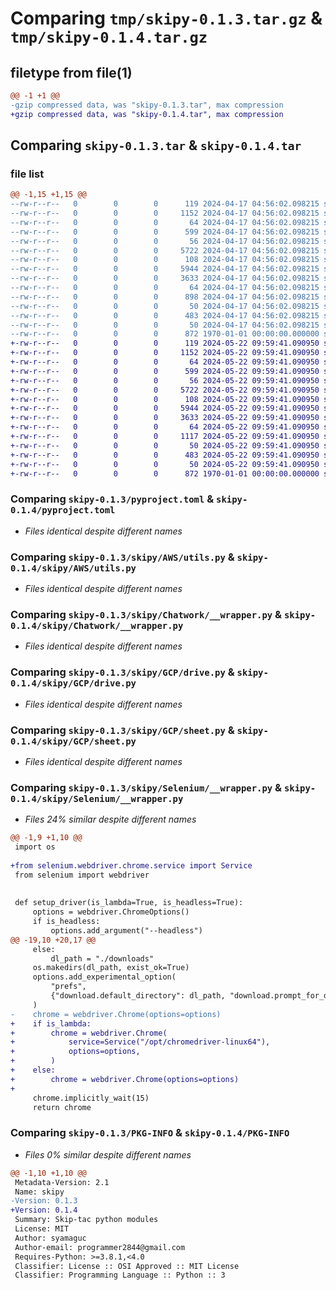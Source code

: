 # Comparing `tmp/skipy-0.1.3.tar.gz` & `tmp/skipy-0.1.4.tar.gz`

## filetype from file(1)

```diff
@@ -1 +1 @@
-gzip compressed data, was "skipy-0.1.3.tar", max compression
+gzip compressed data, was "skipy-0.1.4.tar", max compression
```

## Comparing `skipy-0.1.3.tar` & `skipy-0.1.4.tar`

### file list

```diff
@@ -1,15 +1,15 @@
--rw-r--r--   0        0        0      119 2024-04-17 04:56:02.098215 skipy-0.1.3/README.md
--rw-r--r--   0        0        0     1152 2024-04-17 04:56:02.098215 skipy-0.1.3/pyproject.toml
--rw-r--r--   0        0        0       64 2024-04-17 04:56:02.098215 skipy-0.1.3/skipy/AWS/__init__.py
--rw-r--r--   0        0        0      599 2024-04-17 04:56:02.098215 skipy-0.1.3/skipy/AWS/utils.py
--rw-r--r--   0        0        0       56 2024-04-17 04:56:02.098215 skipy-0.1.3/skipy/Chatwork/__init__.py
--rw-r--r--   0        0        0     5722 2024-04-17 04:56:02.098215 skipy-0.1.3/skipy/Chatwork/__wrapper.py
--rw-r--r--   0        0        0      108 2024-04-17 04:56:02.098215 skipy-0.1.3/skipy/GCP/__init__.py
--rw-r--r--   0        0        0     5944 2024-04-17 04:56:02.098215 skipy-0.1.3/skipy/GCP/drive.py
--rw-r--r--   0        0        0     3633 2024-04-17 04:56:02.098215 skipy-0.1.3/skipy/GCP/sheet.py
--rw-r--r--   0        0        0       64 2024-04-17 04:56:02.098215 skipy-0.1.3/skipy/Selenium/__init__.py
--rw-r--r--   0        0        0      898 2024-04-17 04:56:02.098215 skipy-0.1.3/skipy/Selenium/__wrapper.py
--rw-r--r--   0        0        0       50 2024-04-17 04:56:02.098215 skipy-0.1.3/skipy/Slack/__init__.py
--rw-r--r--   0        0        0      483 2024-04-17 04:56:02.098215 skipy-0.1.3/skipy/Slack/__wrapper.py
--rw-r--r--   0        0        0       50 2024-04-17 04:56:02.098215 skipy-0.1.3/skipy/__init__.py
--rw-r--r--   0        0        0      872 1970-01-01 00:00:00.000000 skipy-0.1.3/PKG-INFO
+-rw-r--r--   0        0        0      119 2024-05-22 09:59:41.090950 skipy-0.1.4/README.md
+-rw-r--r--   0        0        0     1152 2024-05-22 09:59:41.090950 skipy-0.1.4/pyproject.toml
+-rw-r--r--   0        0        0       64 2024-05-22 09:59:41.090950 skipy-0.1.4/skipy/AWS/__init__.py
+-rw-r--r--   0        0        0      599 2024-05-22 09:59:41.090950 skipy-0.1.4/skipy/AWS/utils.py
+-rw-r--r--   0        0        0       56 2024-05-22 09:59:41.090950 skipy-0.1.4/skipy/Chatwork/__init__.py
+-rw-r--r--   0        0        0     5722 2024-05-22 09:59:41.090950 skipy-0.1.4/skipy/Chatwork/__wrapper.py
+-rw-r--r--   0        0        0      108 2024-05-22 09:59:41.090950 skipy-0.1.4/skipy/GCP/__init__.py
+-rw-r--r--   0        0        0     5944 2024-05-22 09:59:41.090950 skipy-0.1.4/skipy/GCP/drive.py
+-rw-r--r--   0        0        0     3633 2024-05-22 09:59:41.090950 skipy-0.1.4/skipy/GCP/sheet.py
+-rw-r--r--   0        0        0       64 2024-05-22 09:59:41.090950 skipy-0.1.4/skipy/Selenium/__init__.py
+-rw-r--r--   0        0        0     1117 2024-05-22 09:59:41.090950 skipy-0.1.4/skipy/Selenium/__wrapper.py
+-rw-r--r--   0        0        0       50 2024-05-22 09:59:41.090950 skipy-0.1.4/skipy/Slack/__init__.py
+-rw-r--r--   0        0        0      483 2024-05-22 09:59:41.090950 skipy-0.1.4/skipy/Slack/__wrapper.py
+-rw-r--r--   0        0        0       50 2024-05-22 09:59:41.090950 skipy-0.1.4/skipy/__init__.py
+-rw-r--r--   0        0        0      872 1970-01-01 00:00:00.000000 skipy-0.1.4/PKG-INFO
```

### Comparing `skipy-0.1.3/pyproject.toml` & `skipy-0.1.4/pyproject.toml`

 * *Files identical despite different names*

### Comparing `skipy-0.1.3/skipy/AWS/utils.py` & `skipy-0.1.4/skipy/AWS/utils.py`

 * *Files identical despite different names*

### Comparing `skipy-0.1.3/skipy/Chatwork/__wrapper.py` & `skipy-0.1.4/skipy/Chatwork/__wrapper.py`

 * *Files identical despite different names*

### Comparing `skipy-0.1.3/skipy/GCP/drive.py` & `skipy-0.1.4/skipy/GCP/drive.py`

 * *Files identical despite different names*

### Comparing `skipy-0.1.3/skipy/GCP/sheet.py` & `skipy-0.1.4/skipy/GCP/sheet.py`

 * *Files identical despite different names*

### Comparing `skipy-0.1.3/skipy/Selenium/__wrapper.py` & `skipy-0.1.4/skipy/Selenium/__wrapper.py`

 * *Files 24% similar despite different names*

```diff
@@ -1,9 +1,10 @@
 import os
 
+from selenium.webdriver.chrome.service import Service
 from selenium import webdriver
 
 
 def setup_driver(is_lambda=True, is_headless=True):
     options = webdriver.ChromeOptions()
     if is_headless:
         options.add_argument("--headless")
@@ -19,10 +20,17 @@
     else:
         dl_path = "./downloads"
     os.makedirs(dl_path, exist_ok=True)
     options.add_experimental_option(
         "prefs",
         {"download.default_directory": dl_path, "download.prompt_for_download": False},
     )
-    chrome = webdriver.Chrome(options=options)
+    if is_lambda:
+        chrome = webdriver.Chrome(
+            service=Service("/opt/chromedriver-linux64"),
+            options=options,
+        )
+    else:
+        chrome = webdriver.Chrome(options=options)
+
     chrome.implicitly_wait(15)
     return chrome
```

### Comparing `skipy-0.1.3/PKG-INFO` & `skipy-0.1.4/PKG-INFO`

 * *Files 0% similar despite different names*

```diff
@@ -1,10 +1,10 @@
 Metadata-Version: 2.1
 Name: skipy
-Version: 0.1.3
+Version: 0.1.4
 Summary: Skip-tac python modules
 License: MIT
 Author: syamaguc
 Author-email: programmer2844@gmail.com
 Requires-Python: >=3.8.1,<4.0
 Classifier: License :: OSI Approved :: MIT License
 Classifier: Programming Language :: Python :: 3
```

